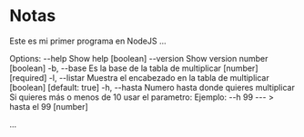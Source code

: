# Notas

Este es mi primer programa en NodeJS
...

Options:
      --help     Show help                                             [boolean]
      --version  Show version number                                   [boolean]
  -b, --base     Es la base de la tabla de multiplicar       [number] [required]
  -l, --listar   Muestra el encabezado en la tabla de multiplicar
                                                       [boolean] [default: true]
  -h, --hasta    Numero hasta donde quieres multiplicar
                 Si quieres más o menos de 10 usar el parametro:
                 Ejemplo:
                 --h 99 --- > hasta el 99                               [number]

...